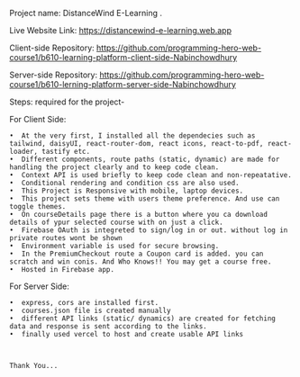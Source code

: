 Project name: DistanceWind E-Learning .

Live Website Link: https://distancewind-e-learning.web.app


Client-side Repository: https://github.com/programming-hero-web-course1/b610-learning-platform-client-side-Nabinchowdhury

Server-side Repository: https://github.com/programming-hero-web-course1/b610-lerning-platform-server-side-Nabinchowdhury

Steps: required for the project-

For Client Side:

    •  At the very first, I installed all the dependecies such as tailwind, daisyUI, react-router-dom, react icons, react-to-pdf, react-loader, tastify etc.
    •  Different components, route paths (static, dynamic) are made for handling the project clearly and to keep code clean.
    •  Context API is used briefly to keep code clean and non-repeatative.
    •  Conditional rendering and condition css are also used.
    •  This Project is Responsive with mobile, laptop devices.
    •  This project sets theme with users theme preference. And use can toggle themes.
    •  On courseDetails page there is a button where you ca download details of ypur selected course with on just a click.
    •  Firebase OAuth is integreted to sign/log in or out. without log in private routes wont be shown
    •  Environment variable is used for secure browsing.
    •  In the PremiumCheckout route a Coupon card is added. you can scratch and win conis. And Who Knows!! You may get a course free. 
    •  Hosted in Firebase app.
 
For Server Side:

    •  express, cors are installed first.
    •  courses.json file is created manually
    •  different API links (static/ dynamics) are created for fetching data and response is sent according to the links.
    •  finally used vercel to host and create usable API links
    
    

    Thank You... 